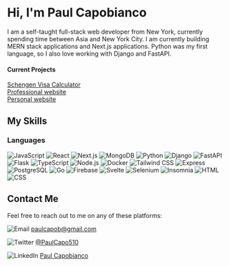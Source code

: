 # Hi, I'm Paul Capobianco
I am a self-taught full-stack web developer from New York, currently spending time between Asia and New York City. I am currently building MERN stack applications and Next.js applications. Python was my first language, so I also love working with Django and FastAPI. 
#### Current Projects
<a href="https://calculatevisa.com">Schengen Visa Calculator</a><br>
<a href="https://paulcapwebdev.com">Professional website</a><br>
<a href="https://paulcapo.com">Personal website</a>

## My Skills
### Languages 
![JavaScript](https://img.shields.io/badge/-JavaScript-F7DF1E?style=flat-square&logo=javascript&logoColor=black)
![React](https://img.shields.io/badge/-React-61DAFB?style=flat-square&logo=react&logoColor=black)
![Next.js](https://img.shields.io/badge/-Next.js-000000?style=flat-square&logo=next.js&logoColor=white)
![MongoDB](https://img.shields.io/badge/-MongoDB-47A248?style=flat-square&logo=mongodb&logoColor=white)
![Python](https://img.shields.io/badge/-Python-3776AB?style=flat-square&logo=python&logoColor=white)
![Django](https://img.shields.io/badge/-Django-092E20?style=flat-square&logo=django&logoColor=white)
![FastAPI](https://img.shields.io/badge/-FastAPI-009688?style=flat-square&logo=fastapi&logoColor=white)
![Flask](https://img.shields.io/badge/-Flask-000000?style=flat-square&logo=flask&logoColor=white)
![TypeScript](https://img.shields.io/badge/-TypeScript-3178C6?style=flat-square&logo=typescript&logoColor=white)
![Node.js](https://img.shields.io/badge/-Node.js-339933?style=flat-square&logo=node.js&logoColor=white)
![Docker](https://img.shields.io/badge/-Docker-2496ED?style=flat-square&logo=docker&logoColor=white)
![Tailwind CSS](https://img.shields.io/badge/-Tailwind%20CSS-38B2AC?style=flat-square&logo=tailwind-css&logoColor=white)
![Express](https://img.shields.io/badge/-Express-000000?style=flat-square&logo=express&logoColor=white)
![PostgreSQL](https://img.shields.io/badge/-PostgreSQL-4169E1?style=flat-square&logo=postgresql&logoColor=white)
![Go](https://img.shields.io/badge/-Go-00ADD8?style=flat-square&logo=go&logoColor=white)
![Firebase](https://img.shields.io/badge/-Firebase-FFCA28?style=flat-square&logo=firebase&logoColor=black)
![Svelte](https://img.shields.io/badge/-Svelte-FF3E00?style=flat-square&logo=svelte&logoColor=white)
![Selenium](https://img.shields.io/badge/-Selenium-43B02A?style=flat-square&logo=selenium&logoColor=white)
![Insomnia](https://img.shields.io/badge/-Insomnia-4000BF?style=flat-square&logo=insomnia&logoColor=white)
![HTML](https://img.shields.io/badge/-HTML-E34F26?style=flat-square&logo=html5&logoColor=white)
![CSS](https://img.shields.io/badge/-CSS-1572B6?style=flat-square&logo=css3&logoColor=white)


## Contact Me

Feel free to reach out to me on any of these platforms:

<p>
  <img src="https://img.shields.io/badge/-Email-D14836?style=flat-square&logo=Gmail&logoColor=white" alt="Email" /> 
  <a href="mailto:paulcapob@gmail.com">paulcapob@gmail.com</a>
</p>
<p>
  <img src="https://img.shields.io/badge/-Twitter-1DA1F2?style=flat-square&logo=Twitter&logoColor=white" alt="Twitter" /> 
  <a href="https://twitter.com/PaulCapo510">@PaulCapo510</a>
</p>
<p>
  <img src="https://img.shields.io/badge/-LinkedIn-0077B5?style=flat-square&logo=Linkedin&logoColor=white" alt="LinkedIn" /> 
  <a href="https://www.linkedin.com/in/pcapobianco/">Paul Capobianco</a>
</p>
